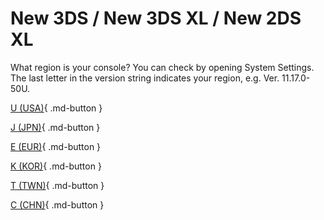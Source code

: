 # New 3DS / New 3DS XL / New 2DS XL

What region is your console? You can check by opening System Settings. The last letter in the version string indicates your region, e.g. Ver. 11.17.0-50U.

[U (USA)](/seventeen/skaterlater){ .md-button } 

[J (JPN)](/seventeen/skater){ .md-button } 

[E (EUR)](/seventeen/skater){ .md-button }

[K (KOR)](/seventeen/seedminer){ .md-button } 

[T (TWN)](/seventeen/seedminertwn){ .md-button } 

[C (CHN)](/seventeen/failure){ .md-button } 